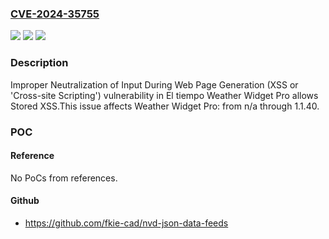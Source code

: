 ### [CVE-2024-35755](https://cve.mitre.org/cgi-bin/cvename.cgi?name=CVE-2024-35755)
![](https://img.shields.io/static/v1?label=Product&message=Weather%20Widget%20Pro&color=blue)
![](https://img.shields.io/static/v1?label=Version&message=n%2Fa%3C%3D%201.1.40%20&color=brighgreen)
![](https://img.shields.io/static/v1?label=Vulnerability&message=CWE-79%20Improper%20Neutralization%20of%20Input%20During%20Web%20Page%20Generation%20(XSS%20or%20'Cross-site%20Scripting')&color=brighgreen)

### Description

Improper Neutralization of Input During Web Page Generation (XSS or 'Cross-site Scripting') vulnerability in El tiempo Weather Widget Pro allows Stored XSS.This issue affects Weather Widget Pro: from n/a through 1.1.40.

### POC

#### Reference
No PoCs from references.

#### Github
- https://github.com/fkie-cad/nvd-json-data-feeds

